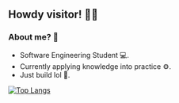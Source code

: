 ## Howdy visitor! <span class="wave">👋😄</span>

### About me? 💭

- Software Engineering Student 💻.
- Currently applying knowledge into practice ⚙.
- Just build lol 🤣.

[![Top Langs](https://github-readme-stats.vercel.app/api/top-langs/?username=Vansitha&layout=compact&hide=Makefile,Shell&theme=react)](https://github.com/Vansitha/github-readme-stats)
